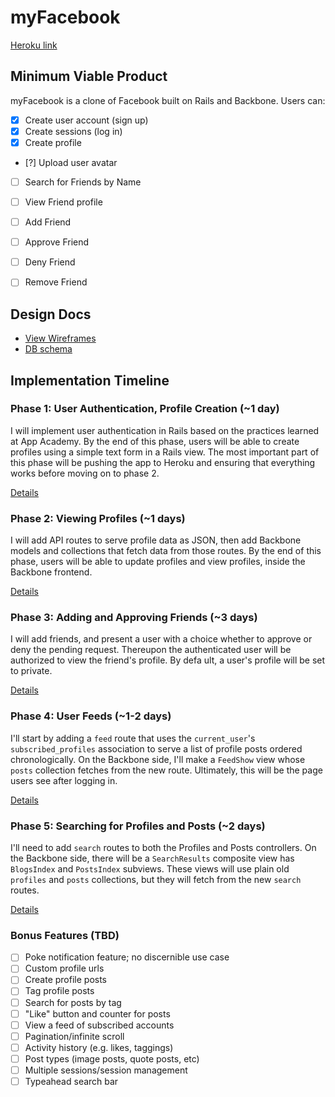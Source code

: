 # myFacebook

[Heroku link][heroku]

[heroku]: http://jakebook.herokuapp.com

## Minimum Viable Product
myFacebook is a clone of Facebook built on Rails and Backbone. Users can:

<!-- This is a Markdown checklist. Use it to keep track of your progress! -->

- [x] Create user account (sign up)
- [x] Create sessions (log in)
- [x] Create profile
- [?] Upload user avatar
- [ ] Search for Friends by Name
- [ ] View Friend profile
- [ ] Add Friend
- [ ] Approve Friend
- [ ] Deny Friend
- [ ] Remove Friend


## Design Docs
* [View Wireframes][views]
* [DB schema][schema]

[views]: ./docs/views.md
[schema]: ./docs/schema.md

## Implementation Timeline

### Phase 1: User Authentication, Profile Creation (~1 day)
I will implement user authentication in Rails based on the practices learned at
App Academy. By the end of this phase, users will be able to create profiles using
a simple text form in a Rails view. The most important part of this phase will
be pushing the app to Heroku and ensuring that everything works before moving on
to phase 2.

[Details][phase-one]

### Phase 2: Viewing Profiles (~1 days)
I will add API routes to serve profile data as JSON, then add Backbone
models and collections that fetch data from those routes. By the end of this
phase, users will be able to update profiles and view profiles, inside the
Backbone frontend.

[Details][phase-two]

### Phase 3: Adding and Approving Friends (~3 days)
I will add friends, and present a user with a choice whether to
approve or deny the pending request. Thereupon the authenticated user will be
authorized to view the friend's profile. By defa ult, a user's profile will be
set to private.

[Details][phase-three]

### Phase 4: User Feeds (~1-2 days)
I'll start by adding a `feed` route that uses the `current_user`'s
`subscribed_profiles` association to serve a list of profile posts ordered
chronologically. On the Backbone side, I'll make a `FeedShow` view whose `posts`
collection fetches from the new route.  Ultimately, this will be the page users
see after logging in.

[Details][phase-four]

### Phase 5: Searching for Profiles and Posts (~2 days)
I'll need to add `search` routes to both the Profiles and Posts controllers. On the
Backbone side, there will be a `SearchResults` composite view has `BlogsIndex`
and `PostsIndex` subviews. These views will use plain old `profiles` and `posts`
collections, but they will fetch from the new `search` routes.

[Details][phase-five]

### Bonus Features (TBD)

- [ ] Poke notification feature; no discernible use case
- [ ] Custom profile urls
- [ ] Create profile posts
- [ ] Tag profile posts
- [ ] Search for posts by tag
- [ ] "Like" button and counter for posts
- [ ] View a feed of subscribed accounts
- [ ] Pagination/infinite scroll
- [ ] Activity history (e.g. likes, taggings)
- [ ] Post types (image posts, quote posts, etc)
- [ ] Multiple sessions/session management
- [ ] Typeahead search bar

[phase-one]: ./docs/phases/phase1.md
[phase-two]: ./docs/phases/phase2.md
[phase-three]: ./docs/phases/phase3.md
[phase-four]: ./docs/phases/phase4.md
[phase-five]: ./docs/phases/phase5.md
